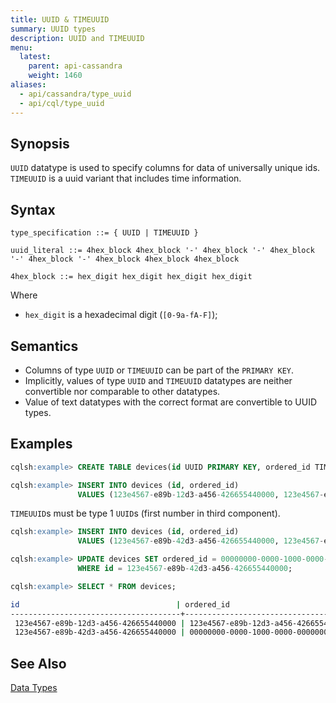```yaml
---
title: UUID & TIMEUUID
summary: UUID types
description: UUID and TIMEUUID
menu:
  latest:
    parent: api-cassandra
    weight: 1460
aliases:
  - api/cassandra/type_uuid
  - api/cql/type_uuid
---
```


## Synopsis
`UUID` datatype is used to specify columns for data of universally unique ids. `TIMEUUID` is a uuid variant that includes time information.

## Syntax
```
type_specification ::= { UUID | TIMEUUID }

uuid_literal ::= 4hex_block 4hex_block '-' 4hex_block '-' 4hex_block '-' 4hex_block '-' 4hex_block 4hex_block 4hex_block

4hex_block ::= hex_digit hex_digit hex_digit hex_digit

```

Where 

- `hex_digit` is a hexadecimal digit (`[0-9a-fA-F]`);

## Semantics

- Columns of type `UUID` or `TIMEUUID` can be part of the `PRIMARY KEY`.
- Implicitly, values of type `UUID` and `TIMEUUID` datatypes are neither convertible nor comparable to other datatypes.
- Value of text datatypes with the correct format are convertible to UUID types.

## Examples
```{.sql .copy .separator-gt}
cqlsh:example> CREATE TABLE devices(id UUID PRIMARY KEY, ordered_id TIMEUUID);
```
```{.sql .copy .separator-gt}
cqlsh:example> INSERT INTO devices (id, ordered_id) 
               VALUES (123e4567-e89b-12d3-a456-426655440000, 123e4567-e89b-12d3-a456-426655440000);
```
`TIMEUUID`s must be type 1 `UUID`s (first number in third component).
```{.sql .copy .separator-gt}
cqlsh:example> INSERT INTO devices (id, ordered_id) 
               VALUES (123e4567-e89b-42d3-a456-426655440000, 123e4567-e89b-12d3-a456-426655440000);
```
```{.sql .copy .separator-gt}
cqlsh:example> UPDATE devices SET ordered_id = 00000000-0000-1000-0000-000000000000
               WHERE id = 123e4567-e89b-42d3-a456-426655440000; 
```
```{.sql .copy .separator-gt}
cqlsh:example> SELECT * FROM devices;
```
```sh
id                                   | ordered_id
--------------------------------------+--------------------------------------
 123e4567-e89b-12d3-a456-426655440000 | 123e4567-e89b-12d3-a456-426655440000
 123e4567-e89b-42d3-a456-426655440000 | 00000000-0000-1000-0000-000000000000
```

## See Also

[Data Types](..#datatypes)

